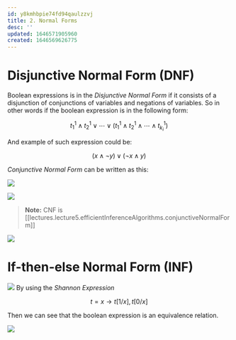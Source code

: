 ```yaml
---
id: y8kmhbpie74fd94qaulzzvj
title: 2. Normal Forms
desc: ''
updated: 1646571905960
created: 1646569626775
---
```

# Disjunctive Normal Form (DNF)
Boolean expressions is in the *Disjunctive Normal Form*  if it consists of a disjunction of conjunctions of variables and negations of variables. So in other words if the boolean expression is in the following form:

$$
t_{1}^1 \land t_{2}^1 \lor \cdots \lor (t_{1}^1 \land t_{2}^1 \land \cdots \land t_{k_i}^1)
$$

And example of such expression could be:

$$
(x \land \neg y) \lor (\neg x \land y)
$$

*Conjunctive Normal Form* can be written as this:

![](/assets/images/2022-03-06-13-41-36.png)

![](/assets/images/2022-03-06-13-42-22.png)

>**Note:** CNF is [[lectures.lecture5.efficientInferenceAlgorithms.conjunctiveNormalForm]]

![](/assets/images/2022-03-06-13-43-11.png)

# If-then-else Normal Form (INF)
![](/assets/images/2022-03-06-13-59-22.png)
By using the *Shannon Expression*

$$
t = x \to t[1/x], t[0/x]
$$

Then we can see that the boolean expression is an equivalence relation.

![](/assets/images/2022-03-06-14-05-03.png)
